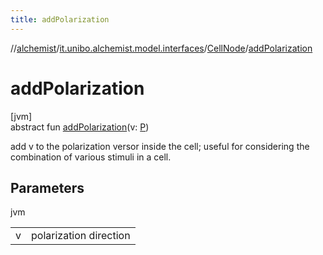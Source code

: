 ```yaml
---
title: addPolarization
---
```

//[alchemist](../../../index.html)/[it.unibo.alchemist.model.interfaces](../index.html)/[CellNode](index.html)/[addPolarization](add-polarization.html)



# addPolarization



[jvm]\
abstract fun [addPolarization](add-polarization.html)(v: [P](../../it.unibo.alchemist.model/-biochemistry-incarnation/index.html))



add v to the polarization versor inside the cell; useful for considering the combination of various stimuli in a cell.



## Parameters


jvm

| | |
|---|---|
| v | polarization direction |




